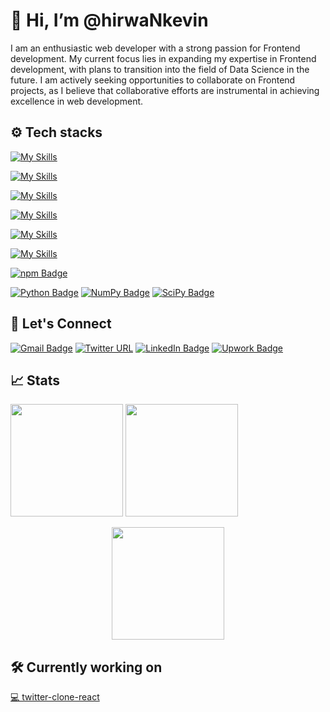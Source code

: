 # 👋 Hi, I’m @hirwaNkevin
I am an enthusiastic web developer with a strong passion for Frontend development. My current focus lies in expanding my expertise in Frontend development, with plans to transition into the field of Data Science in the future. I am actively seeking opportunities to collaborate on Frontend projects, as I believe that collaborative efforts are instrumental in achieving excellence in web development.    
 ## ⚙️ Tech stacks
   [![My Skills](https://skillicons.dev/icons?i=html,css,js,ts)](https://github.com/hirwaNkevin)  

   
   [![My Skills](https://skillicons.dev/icons?i=react)](https://github.com/hirwaNkevin)
     

   [![My Skills](https://skillicons.dev/icons?i=nodejs,py,django,spring)](https://github.com/hirwaNkevin)  
     
   [![My Skills](https://skillicons.dev/icons?i=vite)](https://github.com/hirwaNkevin)

   [![My Skills](https://skillicons.dev/icons?i=postman,vscode)](https://github.com/hirwaNkevin)

   [![My Skills](https://skillicons.dev/icons?i=figma)](https://github.com/hirwaNkevin)  

   [![npm Badge](https://img.shields.io/badge/npm-CB3837?logo=npm&logoColor=fff&style=plastic)](https://github.com/hirwaNkevin)

   [![Python Badge](https://img.shields.io/badge/Python-3776AB?logo=python&logoColor=fff&style=plastic)](https://github.com/hirwaNkevin)
   [![NumPy Badge](https://img.shields.io/badge/NumPy-013243?logo=numpy&logoColor=fff&style=plastic)](https://github.com/hirwaNkevin)
   [![SciPy Badge](https://img.shields.io/badge/SciPy-8CAAE6?logo=scipy&logoColor=fff&style=plastic)](https://github.com/hirwaNkevin)

 ## 📱 Let's Connect  
[![Gmail Badge](https://img.shields.io/badge/Gmail-EA4335?logo=gmail&logoColor=fff&style=plastic)](mailto:hirwankevin@gmail.com) 
[![Twitter URL](https://img.shields.io/twitter/url?url=https%3A%2F%2Ftwitter.com%2FkevinHirwaN&style=flat&logo=Twitter&logoColor=blue&label=%40kevinHirwaN&labelColor=black&color=black&link=https%3A%2F%2Ftwitter.com%2FkevinHirwaN)](https://twitter.com/kevinHirwaN)
[![LinkedIn Badge](https://img.shields.io/badge/LinkedIn-0A66C2?logo=linkedin&logoColor=fff&style=plastic)](https://www.linkedin.com/in/kevin-hirwa-nzitatira-623022281/)
[![Upwork Badge](https://img.shields.io/badge/Upwork-6FDA44?logo=upwork&logoColor=fff&style=plastic)](https://www.upwork.com/freelancers/~0197ce3fd6a5e18f08)
## 📈 Stats
 <a href="https://github.com/hirwaNkevin">
    <img height="180em" src="https://github-readme-stats.vercel.app/api?username=hirwaNKevin&theme=tokyonight&show_icons=true&hide_border=true&count_private=true"></a>
 <a href="https://github.com/hirwaNkevin">
    <img height="180em" src="https://github-readme-stats.vercel.app/api/top-langs/?username=hirwaNKevin&theme=tokyonight&show_icons=true&hide_border=true&layout=compact"></a>
    
 <a href="https://github.com/hirwaNkevin"><img  style="display:block;margin: auto;" height="180em" src="https://github-readme-streak-stats.herokuapp.com/?user=hirwaNKevin&theme=tokyonight&hide_border=true"></a>

## 🛠️ Currently working on  
[💻 twitter-clone-react ](https://github.com/hirwaNkevin/twitter-clone-react)

